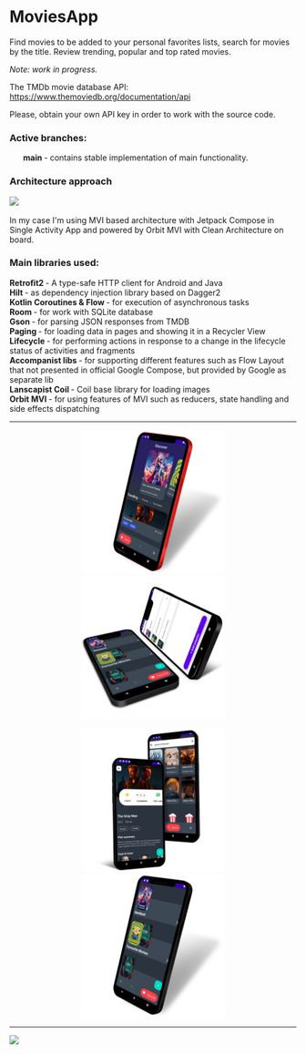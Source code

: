 # MoviesApp

Find movies to be added to your personal favorites lists, search for movies by the title.
Review trending, popular and top rated movies.

<i>Note: work in progress.</i>

The TMDb movie database API: https://www.themoviedb.org/documentation/api

Please, obtain your own API key in order to work with the source code.

<h3> Active branches: </h3>

<ul><b> main </b> - contains stable implementation of main functionality.</ul>

<h3> Architecture approach </h3>

<img src="https://miro.medium.com/max/1400/1*ohFythvIKvgVUy_08dF4Ag.png" width="50%">

In my case I'm using MVI based architecture with Jetpack Compose in Single Activity App and powered by Orbit MVI with Clean Architecture on board.

<h3> Main libraries used: </h3>

<b> Retrofit2 </b> - A type-safe HTTP client for Android and Java<br>
<b> Hilt </b> - as dependency injection library based on Dagger2<br>
<b> Kotlin Coroutines & Flow </b> - for execution of asynchronous tasks<br>
<b> Room </b> - for work with SQLite database<br>
<b> Gson </b> - for parsing JSON responses from TMDB<br>
<b> Paging </b> - for loading data in pages and showing it in a Recycler View<br>
<b> Lifecycle </b> - for performing actions in response to a change in the lifecycle status of activities and fragments<br>
<b> Accompanist libs </b> - for supporting different features such as Flow Layout that not presented in official Google Compose, but provided by Google as separate lib<br>
<b> Lanscapist Coil </b> - Coil base library for loading images<br>
<b> Orbit MVI </b> - for using features of MVI such as reducers, state handling and side effects dispatching<br>

---

<p align="center">
  <img src="https://github.com/JekaK/MoviesApp/blob/main/images/Pixel%20True%20Mockup.png" width="50%">
  <img src="https://github.com/JekaK/MoviesApp/blob/main/images/Pixel%20True%20Mockup%20(1).png" width="50%">
</p>

<p align="center">
  <img src="https://github.com/JekaK/MoviesApp/blob/main/images/Pixel%20True%20Mockup%20(2).png" width="50%">
  <img src="https://github.com/JekaK/MoviesApp/blob/main/images/Pixel%20True%20Mockup%20(3).png" width="50%">
</p>

---

![](https://github.com/JekaK/MoviesApp/blob/main/appm.gif)
